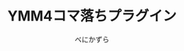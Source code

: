 ---
title: YMM4コマ落ちプラグイン
description: フレームレートを下げ、カクついたアニメーションを可能にする映像エフェクトです
author: べにかずら
date:
keywords: [""]
category: [""]
---